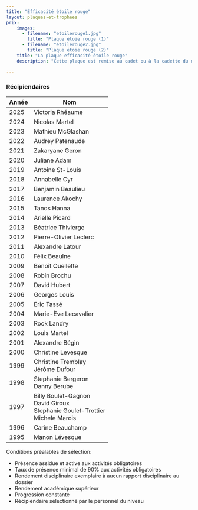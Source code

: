```yaml
---
title: "Efficacité étoile rouge"
layout: plaques-et-trophees
prix: 
    images:
      - filename: "etoilerouge1.jpg"
        title: "Plaque étoie rouge (1)"
      - filename: "etoilerouge2.jpg"
        title: "Plaque étoie rouge (2)"
    title: "La plaque efficacité étoile rouge"
    description: "Cette plaque est remise au cadet ou à la cadette du niveau étoile rouge s'étant le plus démarqué au sein de son groupe par sa participation, son comportement, son esprit d'équipe et son sens de l'initiative."

---
```



### Récipiendaires

| Année | Nom |
| --- | --- |
| 2025 | Victoria Rhéaume |
| 2024 | Nicolas Martel |
| 2023 | Mathieu McGlashan |
| 2022 | Audrey Patenaude |
| 2021 | Zakaryane Geron |
| 2020 | Juliane Adam |
| 2019 | Antoine St-Louis |
| 2018 | Annabelle Cyr |
| 2017 | Benjamin Beaulieu |
| 2016 | Laurence Akochy |
| 2015 | Tanos Hanna |
| 2014 | Arielle Picard |
| 2013 | Béatrice Thivierge |
| 2012 | Pierre-Olivier Leclerc |
| 2011 | Alexandre Latour |
| 2010 | Félix Beaulne |
| 2009 | Benoit Ouellette |
| 2008 | Robin Brochu |
| 2007 | David Hubert |
| 2006 | Georges Louis |
| 2005 | Eric Tassé |
| 2004 | Marie-Ève Lecavalier |
| 2003 | Rock Landry |
| 2002 | Louis Martel |
| 2001 | Alexandre Bégin |
| 2000 | Christine Levesque |
| 1999 | Christine Tremblay  <br>Jérôme Dufour |
| 1998 | Stephanie Bergeron  <br>Danny Berube |
| 1997 | Billy Boulet-Gagnon  <br>David Giroux  <br>Stephanie Goulet-Trottier  <br>Michele Marois |
| 1996 | Carine Beauchamp |
| 1995 | Manon Lévesque |

Conditions préalables de sélection:  
- Présence assidue et active aux activités obligatoires  
- Taux de présence minimal de 90% aux activités obligatoires  
- Rendement disciplinaire exemplaire à aucun rapport disciplinaire au dossier  
- Rendement académique supérieur  
- Progression constante  
- Récipiendaire sélectionné par le personnel du niveau

